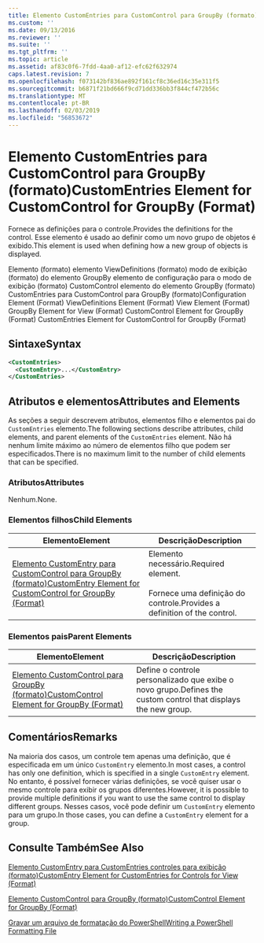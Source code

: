 ```yaml
---
title: Elemento CustomEntries para CustomControl para GroupBy (formato) | Microsoft Docs
ms.custom: ''
ms.date: 09/13/2016
ms.reviewer: ''
ms.suite: ''
ms.tgt_pltfrm: ''
ms.topic: article
ms.assetid: af83c0f6-7fdd-4aa0-af12-efc62f632974
caps.latest.revision: 7
ms.openlocfilehash: f073142bf836ae892f161cf8c36ed16c35e311f5
ms.sourcegitcommit: b6871f21bd666f9cd71dd336bb3f844cf472b56c
ms.translationtype: MT
ms.contentlocale: pt-BR
ms.lasthandoff: 02/03/2019
ms.locfileid: "56853672"
---
```

# <a name="customentries-element-for-customcontrol-for-groupby-format"></a><span data-ttu-id="fe3f0-102">Elemento CustomEntries para CustomControl para GroupBy (formato)</span><span class="sxs-lookup"><span data-stu-id="fe3f0-102">CustomEntries Element for CustomControl for GroupBy (Format)</span></span>

<span data-ttu-id="fe3f0-103">Fornece as definições para o controle.</span><span class="sxs-lookup"><span data-stu-id="fe3f0-103">Provides the definitions for the control.</span></span> <span data-ttu-id="fe3f0-104">Esse elemento é usado ao definir como um novo grupo de objetos é exibido.</span><span class="sxs-lookup"><span data-stu-id="fe3f0-104">This element is used when defining how a new group of objects is displayed.</span></span>

<span data-ttu-id="fe3f0-105">Elemento (formato) elemento ViewDefinitions (formato) modo de exibição (formato) do elemento GroupBy elemento de configuração para o modo de exibição (formato) CustomControl elemento do elemento GroupBy (formato) CustomEntries para CustomControl para GroupBy (formato)</span><span class="sxs-lookup"><span data-stu-id="fe3f0-105">Configuration Element (Format) ViewDefinitions Element (Format) View Element (Format) GroupBy Element for View (Format) CustomControl Element for GroupBy (Format) CustomEntries Element for CustomControl for GroupBy (Format)</span></span>

## <a name="syntax"></a><span data-ttu-id="fe3f0-106">Sintaxe</span><span class="sxs-lookup"><span data-stu-id="fe3f0-106">Syntax</span></span>

```xml
<CustomEntries>
  <CustomEntry>...</CustomEntry>
</CustomEntries>
```

## <a name="attributes-and-elements"></a><span data-ttu-id="fe3f0-107">Atributos e elementos</span><span class="sxs-lookup"><span data-stu-id="fe3f0-107">Attributes and Elements</span></span>

<span data-ttu-id="fe3f0-108">As seções a seguir descrevem atributos, elementos filho e elementos pai do `CustomEntries` elemento.</span><span class="sxs-lookup"><span data-stu-id="fe3f0-108">The following sections describe attributes, child elements, and parent elements of the `CustomEntries` element.</span></span> <span data-ttu-id="fe3f0-109">Não há nenhum limite máximo ao número de elementos filho que podem ser especificados.</span><span class="sxs-lookup"><span data-stu-id="fe3f0-109">There is no maximum limit to the number of child elements that can be specified.</span></span>

### <a name="attributes"></a><span data-ttu-id="fe3f0-110">Atributos</span><span class="sxs-lookup"><span data-stu-id="fe3f0-110">Attributes</span></span>

<span data-ttu-id="fe3f0-111">Nenhum.</span><span class="sxs-lookup"><span data-stu-id="fe3f0-111">None.</span></span>

### <a name="child-elements"></a><span data-ttu-id="fe3f0-112">Elementos filhos</span><span class="sxs-lookup"><span data-stu-id="fe3f0-112">Child Elements</span></span>

|<span data-ttu-id="fe3f0-113">Elemento</span><span class="sxs-lookup"><span data-stu-id="fe3f0-113">Element</span></span>|<span data-ttu-id="fe3f0-114">Descrição</span><span class="sxs-lookup"><span data-stu-id="fe3f0-114">Description</span></span>|
|-------------|-----------------|
|[<span data-ttu-id="fe3f0-115">Elemento CustomEntry para CustomControl para GroupBy (formato)</span><span class="sxs-lookup"><span data-stu-id="fe3f0-115">CustomEntry Element for CustomControl for GroupBy (Format)</span></span>](./customentry-element-for-customcontrol-for-groupby-format.md)|<span data-ttu-id="fe3f0-116">Elemento necessário.</span><span class="sxs-lookup"><span data-stu-id="fe3f0-116">Required element.</span></span><br /><br /> <span data-ttu-id="fe3f0-117">Fornece uma definição do controle.</span><span class="sxs-lookup"><span data-stu-id="fe3f0-117">Provides a definition of the control.</span></span>|

### <a name="parent-elements"></a><span data-ttu-id="fe3f0-118">Elementos pais</span><span class="sxs-lookup"><span data-stu-id="fe3f0-118">Parent Elements</span></span>

|<span data-ttu-id="fe3f0-119">Elemento</span><span class="sxs-lookup"><span data-stu-id="fe3f0-119">Element</span></span>|<span data-ttu-id="fe3f0-120">Descrição</span><span class="sxs-lookup"><span data-stu-id="fe3f0-120">Description</span></span>|
|-------------|-----------------|
|[<span data-ttu-id="fe3f0-121">Elemento CustomControl para GroupBy (formato)</span><span class="sxs-lookup"><span data-stu-id="fe3f0-121">CustomControl Element for GroupBy (Format)</span></span>](./customcontrol-element-for-groupby-format.md)|<span data-ttu-id="fe3f0-122">Define o controle personalizado que exibe o novo grupo.</span><span class="sxs-lookup"><span data-stu-id="fe3f0-122">Defines the custom control that displays the new group.</span></span>|

## <a name="remarks"></a><span data-ttu-id="fe3f0-123">Comentários</span><span class="sxs-lookup"><span data-stu-id="fe3f0-123">Remarks</span></span>

<span data-ttu-id="fe3f0-124">Na maioria dos casos, um controle tem apenas uma definição, que é especificada em um único `CustomEntry` elemento.</span><span class="sxs-lookup"><span data-stu-id="fe3f0-124">In most cases, a control has only one definition, which is specified in a single `CustomEntry` element.</span></span> <span data-ttu-id="fe3f0-125">No entanto, é possível fornecer várias definições, se você quiser usar o mesmo controle para exibir os grupos diferentes.</span><span class="sxs-lookup"><span data-stu-id="fe3f0-125">However, it is possible to provide multiple definitions if you want to use the same control to display different groups.</span></span> <span data-ttu-id="fe3f0-126">Nesses casos, você pode definir um `CustomEntry` elemento para um grupo.</span><span class="sxs-lookup"><span data-stu-id="fe3f0-126">In those cases, you can define a `CustomEntry` element for a group.</span></span>

## <a name="see-also"></a><span data-ttu-id="fe3f0-127">Consulte Também</span><span class="sxs-lookup"><span data-stu-id="fe3f0-127">See Also</span></span>

[<span data-ttu-id="fe3f0-128">Elemento CustomEntry para CustomEntries controles para exibição (formato)</span><span class="sxs-lookup"><span data-stu-id="fe3f0-128">CustomEntry Element for CustomEntries for Controls for View (Format)</span></span>](./customentry-element-for-customentries-for-controls-for-view-format.md)

[<span data-ttu-id="fe3f0-129">Elemento CustomControl para GroupBy (formato)</span><span class="sxs-lookup"><span data-stu-id="fe3f0-129">CustomControl Element for GroupBy (Format)</span></span>](./customcontrol-element-for-groupby-format.md)

[<span data-ttu-id="fe3f0-130">Gravar um arquivo de formatação do PowerShell</span><span class="sxs-lookup"><span data-stu-id="fe3f0-130">Writing a PowerShell Formatting File</span></span>](./writing-a-powershell-formatting-file.md)
